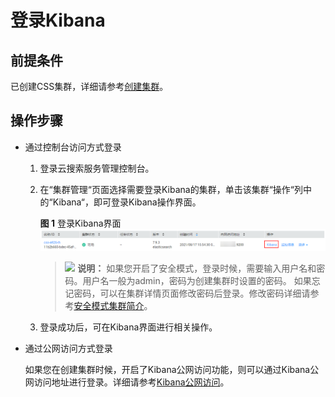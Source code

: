 # 登录Kibana<a name="css_01_0108"></a>

## 前提条件<a name="section97601154132319"></a>

已创建CSS集群，详细请参考[创建集群](https://support.huaweicloud.com/usermanual-css/css_01_0011.html)。

## 操作步骤<a name="section1819121316265"></a>

-   通过控制台访问方式登录
    1.  登录云搜索服务管理控制台。
    2.  在“集群管理“页面选择需要登录Kibana的集群，单击该集群“操作“列中的“Kibana“，即可登录Kibana操作界面。

        **图 1**  登录Kibana界面<a name="fig11498118154915"></a>  
        ![](figures/登录Kibana界面.png "登录Kibana界面")

        >![](public_sys-resources/icon-note.gif) **说明：** 
        >如果您开启了安全模式，登录时候，需要输入用户名和密码。用户名一般为admin，密码为创建集群时设置的密码。
        >如果忘记密码，可以在集群详情页面修改密码后登录。修改密码详细请参考[安全模式集群简介](https://support.huaweicloud.com/productdesc-css/css_04_0019.html#section4)。

    3.  登录成功后，可在Kibana界面进行相关操作。

-   通过公网访问方式登录

    如果您在创建集群时候，开启了Kibana公网访问功能，则可以通过Kibana公网访问地址进行登录。详细请参考[Kibana公网访问](https://support.huaweicloud.com/usermanual-css/css_01_0088.html)。


